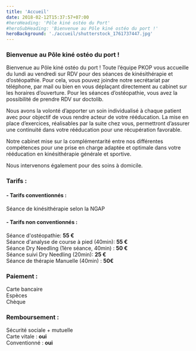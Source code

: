 ```yaml
---
title: 'Accueil'
date: 2018-02-12T15:37:57+07:00
#heroHeading: 'Pôle kiné ostéo du Port'
#heroSubHeading: 'Bienvenue au Pôle kiné ostéo du port !'
heroBackground: './accueil/shutterstock_1761737447.jpg'
---
```


### Bienvenue au Pôle kiné ostéo du port !

Bienvenue au Pôle kiné ostéo du port !
Toute l’équipe PKOP vous accueille du lundi au vendredi sur RDV pour des séances de kinésithérapie et d’ostéopathie. Pour cela, vous pouvez joindre notre secrétariat par téléphone, par mail ou bien en vous déplaçant directement au cabinet sur les horaires d’ouverture. Pour les séances d’ostéopathie, vous avez la possibilité de prendre RDV sur doctolib.

Nous avons la volonté d’apporter un soin individualisé à chaque patient avec pour objectif de vous rendre acteur de votre rééducation. La mise en place d’exercices, réalisables par la suite chez vous, permettront d’assurer une continuité dans votre rééducation pour une récupération favorable.

Notre cabinet mise sur la complémentarité entre nos différentes compétences pour une prise en charge adaptée et optimale dans votre rééducation en kinésithérapie générale et sportive.

Nous intervenons également pour des soins à domicile.

### Tarifs :

####  - Tarifs conventionnés : 

Séance de kinésithérapie selon la NGAP

#### - Tarifs non conventionnés :

Séance d'ostéopathie: **55 €** \
Séance d'analyse de course à pied (40min): **55 €** \
Séance Dry Needling (1ère séance, 40min) : **50 €** \
Séance suivi Dry Needling (20min): **25 €** \
Séance de thérapie Manuelle (40min) : **50€**


### Paiement :
Carte bancaire \
Espèces \
Chèque

### Remboursement :
Sécurité sociale + mutuelle \
Carte vitale : **oui** \
Conventionné : **oui**